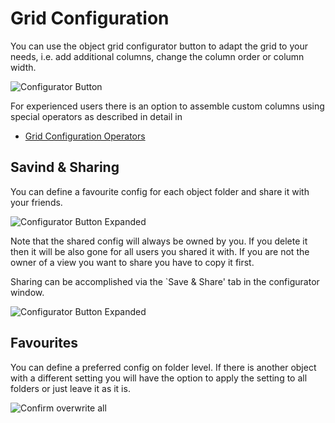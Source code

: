 # Grid Configuration

You can use the object grid configurator button to adapt the grid to your needs,
i.e. add additional columns, change the column order or column width.

![Configurator Button](../img/gridconfig/configurator_button.png)

For experienced users there is an option to assemble custom columns using special operators as described in detail in 
* [Grid Configuration Operators](./02_Grid_Configuration_Operators.md)

## Savind & Sharing

You can define a favourite config for each object folder and share it with your friends.

![Configurator Button Expanded](../img/gridconfig/configurator_button_expanded.png)

Note that the shared config will always be owned by you. If you delete it then it will be also gone for all
users you shared it with. If you are not the owner of a view you want to share you have to copy it first.

Sharing can be accomplished via the `Save & Share' tab in the configurator window.

![Configurator Button Expanded](../img/gridconfig/shared_users.png)

## Favourites

You can define a preferred config on folder level. If there is another object with a different setting you will have the option
to apply the setting to all folders or just leave it as it is.

![Confirm overwrite all](../img/gridconfig/apply_overwrite_all.png)

